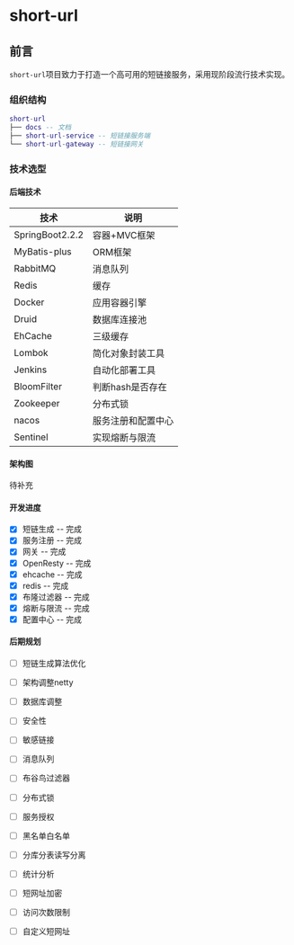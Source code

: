 # short-url

## 前言

`short-url`项目致力于打造一个高可用的短链接服务，采用现阶段流行技术实现。


### 组织结构

``` lua
short-url
├── docs -- 文档
├── short-url-service -- 短链接服务端
└── short-url-gateway -- 短链接网关
```

### 技术选型

#### 后端技术

| 技术                 | 说明                |
| -------------------- | ------------------- | 
| SpringBoot2.2.2      | 容器+MVC框架         | 
| MyBatis-plus         | ORM框架             | 
| RabbitMQ             | 消息队列            | 
| Redis                | 缓存                | 
| Docker               | 应用容器引擎        | 
| Druid                | 数据库连接池        | 
| EhCache              | 三级缓存            | 
| Lombok               | 简化对象封装工具     | 
| Jenkins              | 自动化部署工具       | 
| BloomFilter          | 判断hash是否存在     | 
| Zookeeper            | 分布式锁             | 
| nacos                | 服务注册和配置中心    | 
| Sentinel             | 实现熔断与限流       | 

#### 架构图
待补充


#### 开发进度
- [x] 短链生成 -- 完成
- [x] 服务注册 -- 完成
- [x] 网关 -- 完成
- [x] OpenResty -- 完成
- [x] ehcache -- 完成
- [x] redis -- 完成
- [x] 布隆过滤器 -- 完成
- [x] 熔断与限流 -- 完成
- [x] 配置中心 -- 完成
#### 后期规划
- [ ] 短链生成算法优化 
- [ ] 架构调整netty 
- [ ] 数据库调整 
- [ ] 安全性 
- [ ] 敏感链接 
- [ ] 消息队列 
- [ ] 布谷鸟过滤器 
- [ ] 分布式锁 
- [ ] 服务授权 
- [ ] 黑名单白名单 
- [ ] 分库分表读写分离 
- [ ] 统计分析 
- [ ] 短网址加密
- [ ] 访问次数限制
- [ ] 自定义短网址



